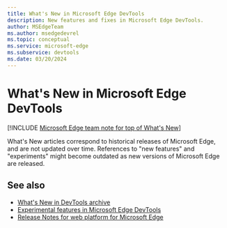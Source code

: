 ```yaml
---
title: What's New in Microsoft Edge DevTools
description: New features and fixes in Microsoft Edge DevTools.
author: MSEdgeTeam
ms.author: msedgedevrel
ms.topic: conceptual
ms.service: microsoft-edge
ms.subservice: devtools
ms.date: 03/20/2024
---
```

# What's New in Microsoft Edge DevTools

[!INCLUDE [Microsoft Edge team note for top of What's New](includes/edge-whats-new-note.md)]

What's New articles correspond to historical releases of Microsoft Edge, and are not updated over time.  References to "new features" and "experiments" might become outdated as new versions of Microsoft Edge are released.


<!-- ---------------------------------------------------------------------- -->
## See also

* [What's New in DevTools archive](./whats-new-archive.md)
* [Experimental features in Microsoft Edge DevTools](../experimental-features/index.md)
* [Release Notes for web platform for Microsoft Edge](../../web-platform/release-notes/index.md)
